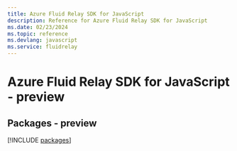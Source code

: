 ```yaml
---
title: Azure Fluid Relay SDK for JavaScript
description: Reference for Azure Fluid Relay SDK for JavaScript
ms.date: 02/23/2024
ms.topic: reference
ms.devlang: javascript
ms.service: fluidrelay
---
```

# Azure Fluid Relay SDK for JavaScript - preview
## Packages - preview
[!INCLUDE [packages](fluid-relay-index.md)]